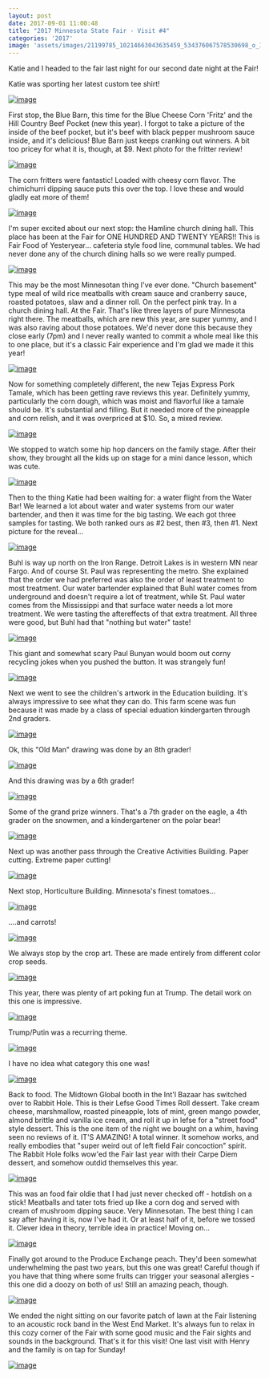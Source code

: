 ```yaml
---
layout: post
date: 2017-09-01 11:00:48
title: "2017 Minnesota State Fair - Visit #4"
categories: '2017'
image: 'assets/images/21199785_10214663043635459_534376067578530698_o_10214663043635459.jpg'
---
```


Katie and I headed to the fair last night for our second date night at the Fair!

Katie was sporting her latest custom tee shirt!

[![image](/assets/images/21199785_10214663043635459_534376067578530698_o_10214663043635459.jpg)](/assets/images/21199785_10214663043635459_534376067578530698_o_10214663043635459.jpg)

First stop, the Blue Barn, this time for the Blue Cheese Corn 'Fritz' and the Hill Country Beef Pocket (new this year). I forgot to take a picture of the inside of the beef pocket, but it's beef with black pepper mushroom sauce inside, and it's delicious! Blue Barn just keeps cranking out winners. A bit too pricey for what it is, though, at $9. Next photo for the fritter review!

[![image](/assets/images/21273410_10214663039355352_6692242483293950429_o_10214663039355352.jpg)](/assets/images/21273410_10214663039355352_6692242483293950429_o_10214663039355352.jpg)

The corn fritters were fantastic! Loaded with cheesy corn flavor. The chimichurri dipping sauce puts this over the top. I love these and would gladly eat more of them!

[![image](/assets/images/21272847_10214663037475305_6300017207814195981_o_10214663037475305.jpg)](/assets/images/21272847_10214663037475305_6300017207814195981_o_10214663037475305.jpg)

I'm super excited about our next stop: the Hamline church dining hall. This place has been at the Fair for ONE HUNDRED AND TWENTY YEARS!! This is Fair Food of Yesteryear... cafeteria style food line, communal tables. We had never done any of the church dining halls so we were really pumped.

[![image](/assets/images/21167901_10214663043515456_3787201434461462207_o_10214663043515456.jpg)](/assets/images/21167901_10214663043515456_3787201434461462207_o_10214663043515456.jpg)

This may be the most Minnesotan thing I've ever done. "Church basement" type meal of wild rice meatballs with cream sauce and cranberry sauce, roasted potatoes, slaw and a dinner roll. On the perfect pink tray. In a church dining hall. At the Fair. That's like three layers of pure Minnesota right there. The meatballs, which are new this year, are super yummy, and I was also raving about those potatoes.  We'd never done this because they close early (7pm) and I never really wanted to commit a whole meal like this to one place, but it's a classic Fair experience and I'm glad we made it this year!

[![image](/assets/images/21273666_10214663037635309_644153301076941343_o_10214663037635309.jpg)](/assets/images/21273666_10214663037635309_644153301076941343_o_10214663037635309.jpg)

Now for something completely different, the new Tejas Express Pork Tamale, which has been getting rave reviews this year. Definitely yummy, particularly the corn dough, which was moist and flavorful like a tamale should be. It's substantial and filling. But it needed more of the pineapple and corn relish, and it was overpriced at $10. So, a mixed review.

[![image](/assets/images/21167975_10214663037355302_6038812228464118747_o_10214663037355302.jpg)](/assets/images/21167975_10214663037355302_6038812228464118747_o_10214663037355302.jpg)

We stopped to watch some hip hop dancers on the family stage. After their show, they brought all the kids up on stage for a mini dance lesson, which was cute.

[![image](/assets/images/21273652_10214663036555282_8034810961334528467_o_10214663036555282.jpg)](/assets/images/21273652_10214663036555282_8034810961334528467_o_10214663036555282.jpg)

Then to the thing Katie had been waiting for: a water flight from the Water Bar! We learned a lot about water and water systems from our water bartender, and then it was time for the big tasting. We each got three samples for tasting.  We both ranked ours as #2 best, then #3, then #1.  Next picture for the reveal...

[![image](/assets/images/21246266_10214663042595433_5480567701925793681_o_10214663042595433.jpg)](/assets/images/21246266_10214663042595433_5480567701925793681_o_10214663042595433.jpg)

Buhl is way up north on the Iron Range.  Detroit Lakes is in western MN near Fargo. And of course St. Paul was representing the metro. She explained that the order we had preferred was also the order of least treatment to most treatment. Our water bartender explained that Buhl water comes from underground and doesn't require a lot of treatment, while St. Paul water comes from the Mississippi and that surface water needs a lot more treatment. We were tasting the aftereffects of that extra treatment. All three were good, but Buhl had that "nothing but water" taste!

[![image](/assets/images/21246227_10214663036595283_4036918825651738754_o_10214663036595283.jpg)](/assets/images/21246227_10214663036595283_4036918825651738754_o_10214663036595283.jpg)

This giant and somewhat scary Paul Bunyan would boom out corny recycling jokes when you pushed the button. It was strangely fun!

[![image](/assets/images/21200469_10214663042795438_672898286764534657_o_10214663042795438.jpg)](/assets/images/21200469_10214663042795438_672898286764534657_o_10214663042795438.jpg)

Next we went to see the children's artwork in the Education building. It's always impressive to see what they can do.  This farm scene was fun because it was made by a class of special eduation kindergarten through 2nd graders.

[![image](/assets/images/21248571_10214663043435454_8574530014294500434_o_10214663043435454.jpg)](/assets/images/21248571_10214663043435454_8574530014294500434_o_10214663043435454.jpg)

Ok, this "Old Man" drawing was done by an 8th grader!

[![image](/assets/images/21199387_10214663039195348_6435021201396601512_o_10214663039195348.jpg)](/assets/images/21199387_10214663039195348_6435021201396601512_o_10214663039195348.jpg)

And this drawing was by a 6th grader!

[![image](/assets/images/21248188_10214663038755337_7373667968345164294_o_10214663038755337.jpg)](/assets/images/21248188_10214663038755337_7373667968345164294_o_10214663038755337.jpg)

Some of the grand prize winners.  That's a 7th grader on the eagle, a 4th grader on the snowmen, and a kindergartener on the polar bear!

[![image](/assets/images/21167995_10214663042435429_387551886957477195_o_10214663042435429.jpg)](/assets/images/21167995_10214663042435429_387551886957477195_o_10214663042435429.jpg)

Next up was another pass through the Creative Activities Building. Paper cutting.  Extreme paper cutting!

[![image](/assets/images/21248526_10214663041875415_3375021159001783127_o_10214663041875415.jpg)](/assets/images/21248526_10214663041875415_3375021159001783127_o_10214663041875415.jpg)

Next stop, Horticulture Building.  Minnesota's finest tomatoes...

[![image](/assets/images/21273163_10214663038475330_3057695828105339281_o_10214663038475330.jpg)](/assets/images/21273163_10214663038475330_3057695828105339281_o_10214663038475330.jpg)

....and carrots!

[![image](/assets/images/21199789_10214663035395253_6643479381200462492_o_10214663035395253.jpg)](/assets/images/21199789_10214663035395253_6643479381200462492_o_10214663035395253.jpg)

We always stop by the crop art. These are made entirely from different color crop seeds.

[![image](/assets/images/21167947_10214663035355252_1246296123177728005_o_10214663035355252.jpg)](/assets/images/21167947_10214663035355252_1246296123177728005_o_10214663035355252.jpg)

This year, there was plenty of art poking fun at Trump. The detail work on this one is impressive.

[![image](/assets/images/21248541_10214663041435404_8441314086728442570_o_10214663041435404.jpg)](/assets/images/21248541_10214663041435404_8441314086728442570_o_10214663041435404.jpg)

Trump/Putin was a recurring theme.

[![image](/assets/images/21200905_10214663036395278_1513589714119273935_o_10214663036395278.jpg)](/assets/images/21200905_10214663036395278_1513589714119273935_o_10214663036395278.jpg)

I have no idea what category this one was!

[![image](/assets/images/21273459_10214663041395403_4067920949678699936_o_10214663041395403.jpg)](/assets/images/21273459_10214663041395403_4067920949678699936_o_10214663041395403.jpg)

Back to food.  The Midtown Global booth in the Int'l Bazaar has switched over to Rabbit Hole. This is their Lefse Good Times Roll dessert. Take cream cheese, marshmallow, roasted pineapple, lots of mint, green mango powder, almond brittle and vanilla ice cream, and roll it up in lefse for a "street food" style dessert. This is the one item of the night we bought on a whim, having seen no reviews of it. IT'S AMAZING! A total winner. It somehow works, and really embodies that "super weird out of left field Fair concoction" spirit.  The Rabbit Hole folks wow'ed the Fair last year with their Carpe Diem dessert, and somehow outdid themselves this year.

[![image](/assets/images/21199531_10214663035435254_245650726670231041_o_10214663035435254.jpg)](/assets/images/21199531_10214663035435254_245650726670231041_o_10214663035435254.jpg)

This was an food fair oldie that I had just never checked off - hotdish on a stick! Meatballs and tater tots fried up like a corn dog and served with cream of mushroom dipping sauce. Very Minnesotan. The best thing I can say after having it is, now I've had it. Or at least half of it, before we tossed it. Clever idea in theory, terrible idea in practice! Moving on...

[![image](/assets/images/21200555_10214663039475355_6285880617474596019_o_10214663039475355.jpg)](/assets/images/21200555_10214663039475355_6285880617474596019_o_10214663039475355.jpg)

Finally got around to the Produce Exchange peach. They'd been somewhat underwhelming the past two years, but this one was great! Careful though if you have that thing where some fruits can trigger your seasonal allergies - this one did a doozy on both of us! Still an amazing peach, though.

[![image](/assets/images/21199793_10214663038275325_7092798307056396594_o_10214663038275325.jpg)](/assets/images/21199793_10214663038275325_7092798307056396594_o_10214663038275325.jpg)

We ended the night sitting on our favorite patch of lawn at the Fair listening to an acoustic rock band in the West End Market. It's always fun to relax in this cozy corner of the Fair with some good music and the Fair sights and sounds in the background.  That's it for this visit! One last visit with Henry and the family is on tap for Sunday!

[![image](/assets/images/21199390_10214663040875390_8272086608407898776_o_10214663040875390.jpg)](/assets/images/21199390_10214663040875390_8272086608407898776_o_10214663040875390.jpg)

